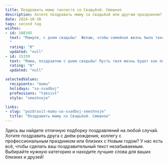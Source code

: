 ```yaml
---
title: Поздравить маму таксиста со Свадьбой. Смешное
description: Хотите поздравить маму со Свадьбой или другим праздником? Наш ИИ создаст незабываемое поздравление, а вы обязательно выделитесь среди других.  
date: 2024-10-30
tags: second tag
wishes:
- id: 108345
  text: "Мамуля, с днем свадьбы!  Желаю, чтобы семейная жизнь была такой же плавной и предсказуемой, как маршрут опытного таксиста по городу — без пробок, неожиданных поворотов и, конечно же, без аварийных ситуаций!  Пусть ваш семейный автомобиль всегда будет заправлен любовью и счастьем, а пассажиры (дети, внуки…) — весёлыми и благодарными!  Горько!
  "
  rating: "0"
  updated: "null"
- id: 15339
  text: "Мама, поздравляю с днем свадьбы! Пусть твоя жизнь будет как поездка на такси – быстрая, интересная и никогда не застряющая в пробках! Пусть каждый день приносит новые приключения и смешные истории, чтобы ты могла рассказывать их на перекуры. И да пребудет с тобой всё тот же хороший настрой, что и у лучших таксистов – ведь ты знаешь, как довезти до счастья по самым коротким маршрутам! С днем свадьбы, мам!"
  rating: "0"
  updated: "null"

selectedValues:
  recipients: "mamu"
  holidays: "so-svadboj"
  professions: "taksist"
  style: "smeshnoje"

links:
- slug: "pozdravit-mamu-so-svadboj-smeshnoje"
  title: "Поздравить маму со Свадьбой. Смешное"
---
```


Здесь вы найдете отличную подборку поздравлений на любой случай.
Хотите поздравить друга с днём рождения, коллегу с профессиональным праздником или близких с Новым годом? У нас есть всё, чтобы сделать ваш поздравительный текст незабываемым. Выбирайте нужную категорию и находите лучшие слова для ваших близких и друзей!
